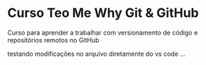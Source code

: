 # Curso Teo Me Why Git & GitHub
Curso para aprender a trabalhar com versionamento de código e repositórios remotos no GitHub

testando modificações no arquivo
diretamente do vs code
...